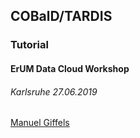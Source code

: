 ## COBalD/TARDIS 
### Tutorial
#### ErUM Data Cloud Workshop
###### Karlsruhe 27.06.2019

[Manuel Giffels](mailto:giffels@gmail.com)
